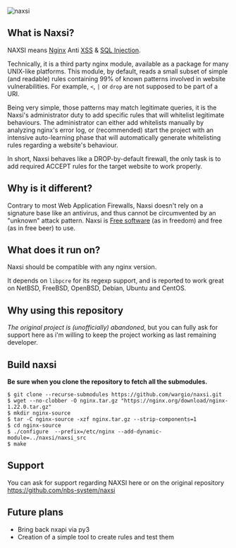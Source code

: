 ![naxsi](https://raw.githubusercontent.com/nbs-system/naxsi/master/logo.png)

## What is Naxsi?

NAXSI means [Nginx]( http://nginx.org/ ) Anti [XSS]( https://www.owasp.org/index.php/Cross-site_Scripting_%28XSS%29 ) & [SQL Injection]( https://www.owasp.org/index.php/SQL_injection ). 

Technically, it is a third party nginx module, available as a package for
many UNIX-like platforms. This module, by default, reads a small subset of
simple (and readable) rules containing 99% of known patterns involved in
website vulnerabilities. For example, `<`, `|` or `drop` are not supposed
to be part of a URI.

Being very simple, those patterns may match legitimate queries, it is
the Naxsi's administrator duty to add specific rules that will whitelist
legitimate behaviours. The administrator can either add whitelists manually
by analyzing nginx's error log, or (recommended) start the project with an
intensive auto-learning phase that will automatically generate whitelisting
rules regarding a website's behaviour.

In short, Naxsi behaves like a DROP-by-default firewall, the only task
is to add required ACCEPT rules for the target website to work properly.

## Why is it different?

Contrary to most Web Application Firewalls, Naxsi doesn't rely on a
signature base like an antivirus, and thus cannot be circumvented by an
"unknown" attack pattern.
Naxsi is [Free software]( https://www.gnu.org/licenses/gpl.html ) (as in freedom)
and free (as in free beer) to use.

## What does it run on?
Naxsi should be compatible with any nginx version.

It depends on `libpcre` for its regexp support, and is reported to work great on NetBSD, FreeBSD, OpenBSD, Debian, Ubuntu and CentOS.

## Why using this repository

*The original project is (unofficially) abandoned*, but you can fully ask for support here as i'm willing to keep the project working as last remaining developer.

## Build naxsi

**Be sure when you clone the repository to fetch all the submodules.**

```
$ git clone --recurse-submodules https://github.com/wargio/naxsi.git
$ wget --no-clobber -O nginx.tar.gz "https://nginx.org/download/nginx-1.22.0.tar.gz"
$ mkdir nginx-source
$ tar -C nginx-source -xzf nginx.tar.gz --strip-components=1
$ cd nginx-source
$ ./configure  --prefix=/etc/nginx --add-dynamic-module=../naxsi/naxsi_src
$ make
```

## Support

You can ask for support regarding NAXSI here or on the original repository https://github.com/nbs-system/naxsi

## Future plans

- Bring back nxapi via py3
- Creation of a simple tool to create rules and test them
